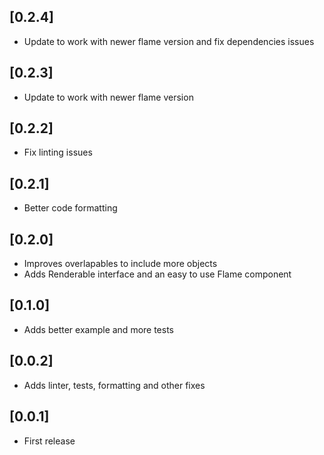 ## [0.2.4]
* Update to work with newer flame version and fix dependencies issues

## [0.2.3]
* Update to work with newer flame version

## [0.2.2]
* Fix linting issues

## [0.2.1]
* Better code formatting

## [0.2.0]
* Improves overlapables to include more objects
* Adds Renderable interface and an easy to use Flame component

## [0.1.0]
* Adds better example and more tests

## [0.0.2]
* Adds linter, tests, formatting and other fixes

## [0.0.1]
* First release
